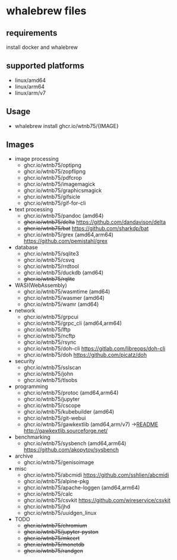 # whalebrew files

## requirements

install docker and whalebrew

## supported platforms

- linux/amd64
- linux/arm64
- linux/arm/v7

## Usage

- whalebrew install ghcr.io/wtnb75/{IMAGE}

## Images

- image processing
  - ghcr.io/wtnb75/optipng
  - ghcr.io/wtnb75/zopflipng
  - ghcr.io/wtnb75/pdfcrop
  - ghcr.io/wtnb75/imagemagick
  - ghcr.io/wtnb75/graphicsmagick
  - ghcr.io/wtnb75/gifsicle
  - ghcr.io/wtnb75/gif-for-cli
- text processing
  - ghcr.io/wtnb75/pandoc  (amd64)
  - ~~ghcr.io/wtnb75/delta~~ https://github.com/dandavison/delta
  - ~~ghcr.io/wtnb75/bat~~ https://github.com/sharkdp/bat
  - ghcr.io/wtnb75/grex  (amd64,arm64) https://github.com/pemistahl/grex
- database
  - ghcr.io/wtnb75/sqlite3
  - ghcr.io/wtnb75/csvq
  - ghcr.io/wtnb75/rrdtool
  - ghcr.io/wtnb75/duckdb  (amd64)
  - ~~ghcr.io/wtnb75/rqlite~~
- WASI(WebAssembly)
  - ghcr.io/wtnb75/wasmtime  (amd64)
  - ghcr.io/wtnb75/wasmer  (amd64)
  - ghcr.io/wtnb75/wamr  (amd64)
- network
  - ghcr.io/wtnb75/grpcui
  - ghcr.io/wtnb75/grpc_cli  (amd64,arm64)
  - ghcr.io/wtnb75/lftp
  - ghcr.io/wtnb75/ncftp
  - ghcr.io/wtnb75/rsync
  - ghcr.io/wtnb75/doh-cli https://gitlab.com/libreops/doh-cli
  - ghcr.io/wtnb75/doh https://github.com/picatz/doh
- security
  - ghcr.io/wtnb75/sslscan
  - ghcr.io/wtnb75/john
  - ghcr.io/wtnb75/tlsobs
- programming
  - ghcr.io/wtnb75/protoc  (amd64,arm64)
  - ghcr.io/wtnb75/jupyter
  - ghcr.io/wtnb75/cscope
  - ghcr.io/wtnb75/kubebuilder  (amd64)
  - ghcr.io/wtnb75/git-webui
  - ghcr.io/wtnb75/gawkextlib  (amd64,arm/v7) ->[README](gawkextlib/README.md) http://gawkextlib.sourceforge.net/
- benchmarking
  - ghcr.io/wtnb75/sysbench  (amd64,arm64) https://github.com/akopytov/sysbench
- archive
  - ghcr.io/wtnb75/genisoimage
- misc
  - ghcr.io/wtnb75/abcmidi https://github.com/sshlien/abcmidi
  - ghcr.io/wtnb75/alpine-pkg
  - ghcr.io/wtnb75/apache-loggen  (amd64,arm64)
  - ghcr.io/wtnb75/calc
  - ghcr.io/wtnb75/csvkit https://github.com/wireservice/csvkit
  - ghcr.io/wtnb75/jhd
  - ghcr.io/wtnb75/uuidgen_linux
- TODO
  - ~~ghcr.io/wtnb75/chromium~~
  - ~~ghcr.io/wtnb75/jupyter-pyston~~
  - ~~ghcr.io/wtnb75/mkcert~~
  - ~~ghcr.io/wtnb75/monetdb~~
  - ~~ghcr.io/wtnb75/randgen~~
